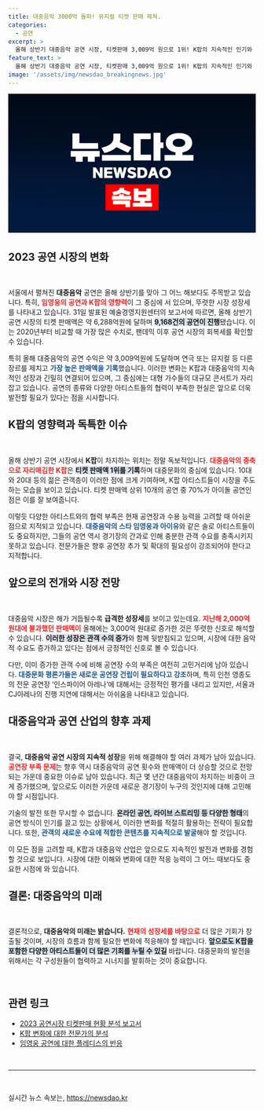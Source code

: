 ```yaml
---
title: 대중음악 3000억 돌파! 뮤지컬 티켓 판매 제쳐.
categories:
  - 공연
excerpt: >
  올해 상반기 대중음악 공연 시장, 티켓판매 3,009억 원으로 1위! K팝의 지속적인 인기와 아이돌 대형 콘서트가 이끌었다. 관객 수 급증에도 불구, 공연장 부족은 아쉬움으로 남아.
feature_text: >
  올해 상반기 대중음악 공연 시장, 티켓판매 3,009억 원으로 1위! K팝의 지속적인 인기와 아이돌 대형 콘서트가 이끌었다. 관객 수 급증에도 불구, 공연장 부족은 아쉬움으로 남아.
image: '/assets/img/newsdao_breakingnews.jpg'
---
```


<p><img src="/assets/img/newsdao_breakingnews.jpg" alt="pcversion 속보" /></p>

<h2 data-ke-size="size26">2023 공연 시장의 변화</h2>

<p data-ke-size="size16">&nbsp;</p>

<p>서울에서 펼쳐진 <b>대중음악</b> 공연은 올해 상반기를 맞아 그 어느 해보다도 주목받고 있습니다. 특히, <b><span style="color: #ee2323;">임영웅의 공연과 K팝의 영향력</span></b>이 그 중심에 서 있으며, 뚜렷한 시장 성장세를 나타내고 있습니다. 31일 발표된 예술경영지원센터의 보고서에 따르면, 올해 상반기 공연 시장의 티켓 판매액은 약 6,288억원에 달하며 <b><span style="background-color: #21538527;">9,168건의 공연이 진행</span></b>됐습니다. 이는 2020년부터 비교할 때 가장 많은 수치로, 팬데믹 이후 공연 시장의 회복세를 확인할 수 있습니다. </p>

<p>특히 올해 대중음악의 공연 수익은 약 3,009억원에 도달하며 연극 또는 뮤지컬 등 다른 장르를 제치고 <b><span style="color: #1a5490;">가장 높은 판매액을 기록</span></b>했습니다. 이러한 변화는 K팝과 대중음악의 지속적인 성장과 긴밀히 연결되어 있으며, 그 중심에는 대형 가수들의 대규모 콘서트가 자리 잡고 있습니다. 공연의 종류와 다양한 아티스트들의 협력이 부족한 현실은 앞으로 더욱 발전할 필요가 있다는 점을 시사합니다.</p>

<h2 data-ke-size="size26">K팝의 영향력과 독특한 이슈</h2>

<p data-ke-size="size16">&nbsp;</p>

<p>올해 상반기 공연 시장에서 <b>K팝</b>이 차지하는 위치는 정말 독보적입니다. <b><span style="color: #ee2323;">대중음악의 중축으로 자리매김한 K팝</span></b>은 <b><span style="background-color: #21538527;">티켓 판매액 1위를 기록</span></b>하며 대중문화의 중심에 있습니다. 10대와 20대 등의 젊은 관객층이 이러한 점에 크게 기여하며, K팝 아티스트들이 시장을 주도하는 모습을 보이고 있습니다. 티켓 판매액 상위 10개의 공연 중 70%가 아이돌 공연인 점은 이를 잘 보여줍니다. </p>

<p>이렇듯 다양한 아티스트와의 협력 부족은 현재 공연장과 수용 능력을 고려할 때 아쉬운 점으로 지적되고 있습니다. <b><span style="color: #1a5490;">대중음악의 스타 임영웅과 아이유</span></b>와 같은 솔로 아티스트들이도 중요하지만, 그들의 공연 역시 경기장의 간과로 인해 충분한 관객 수요를 충족시키지 못하고 있습니다. 전문가들은 향후 공연장 추가 및 확대의 필요성이 강조되어야 한다고 지적합니다.</p>

<h2 data-ke-size="size26">앞으로의 전개와 시장 전망</h2>

<p data-ke-size="size16">&nbsp;</p>

<p>대중음악 시장은 해가 거듭될수록 <b>급격한 성장세</b>를 보이고 있는데요. <b><span style="color: #ee2323;">지난해 2,000억 원대에 불과했던 판매액이</span></b> 올해에는 3,000억 원대로 증가한 것은 뚜렷한 신호로 해석할 수 있습니다. <b><span style="background-color: #21538527;">이러한 성장은 관객 수의 증가</span></b>와 함께 뒷받침되고 있으며, 시장에 대한 음악적 수요도 증가하고 있다는 점에서 긍정적인 신호로 볼 수 있습니다.</p>

<p>다만, 이미 증가한 관객 수에 비해 공연장 수의 부족은 여전히 고민거리에 남아 있습니다. <b><span style="color: #1a5490;">대중문화 평론가들은 새로운 공연장 건립이 필요하다고 강조</span></b>하며, 특히 인천 영종도의 전문 공연장 ‘인스파이어 아레나’에 대해서는 긍정적인 평가를 내리고 있지만, 서울과 CJ아레나의 진행 지연에 대해서는 아쉬움을 나타내고 있습니다. </p>

<h2 data-ke-size="size26">대중음악과 공연 산업의 향후 과제</h2>

<p data-ke-size="size16">&nbsp;</p>

<p>결국, <b>대중음악 공연 시장의 지속적 성장</b>을 위해 해결해야 할 여러 과제가 남아 있습니다. <b><span style="color: #ee2323;">공연장 부족 문제</span></b>는 향후 역시 대중음악의 공연 횟수와 판매액이 더 상승할 것으로 전망되는 가운데 중요한 이슈로 남아 있습니다. 최근 몇 년간 대중음악이 차지하는 비중이 크게 증가했으며, 앞으로도 이러한 가운데 새로운 경기장이 누구의 것인지에 대해 고민해야 할 시점입니다.</p>

<p>기술의 발전 또한 무시할 수 없습니다. <b><span style="background-color: #21538527;">온라인 공연, 라이브 스트리밍 등 다양한 형태</span></b>의 공연 방식이 인기를 끌고 있는 상황에서, 이러한 변화를 적절히 활용하는 전략이 필요합니다. 또한, <b><span style="color: #1a5490;">관객의 새로운 수요에 적합한 콘텐츠를 지속적으로 발굴</span></b>해야 할 것입니다. </p>

<p>이 모든 점을 고려할 때, K팝과 대중음악 산업은 앞으로도 지속적인 발전과 변화를 경험할 것으로 보입니다. 시장에 대한 이해와 변화에 대한 적응 능력이 그 어느 때보다도 중요한 시점에 와 있습니다. </p>

<h2 data-ke-size="size26">결론: 대중음악의 미래</h2>

<p data-ke-size="size16">&nbsp;</p>

<p>결론적으로, <b>대중음악의 미래는 밝습니다.</b> <b><span style="color: #ee2323;">현재의 성장세를 바탕으로</span></b> 더 많은 기회가 창출될 것이며, 시장의 흐름과 함께 필요한 변화에 적응해야 할 때입니다. <b><span style="background-color: #21538527;">앞으로도 K팝을 포함한 다양한 아티스트들이 더 많은 기회를 누릴 수 있길</span></b> 바랍니다. 대중문화의 발전을 위해서는 각 구성원들이 협력하고 시너지를 발휘하는 것이 중요합니다. </p>

<p><br></p>

<h2 data-ke-size="size26">관련 링크</h2>

<ul>
   <li><a href="https://www.molit.go.kr/USR/NEWS/m_71/dtl.jsp?id=950723">2023 공연시장 티켓판매 현황 분석 보고서</a></li>
   <li><a href="https://www.kculture.co.kr/news/view.asp?no=184">K팝 변화에 대한 전문가의 분석</a></li>
   <li><a href="https://www.newspim.com/news/view/20230731000152">임영웅 공연에 대한 플레디스의 반응</a></li>
</ul>

<p><br>
<hr>
<br></p>
실시간 뉴스 속보는, <a href="https://newsdao.kr" rel="dofollow">https://newsdao.kr</a>


